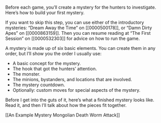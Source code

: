 
Before each game, you’ll create a mystery for the hunters to investigate. Here’s how to build your first mystery.

If you want to skip this step, you can use either of the introductory mysteries: “Dream Away the Time” on [[0000500178]], or “Damn Dirty Apes” on [[0000863159]]. Then you can resume reading at “The First Session” on [[0000532303]] for advice on how to run the game.

A mystery is made up of six basic elements. You can create them in any order, but I’ll show you the order I usually use:

- A basic concept for the mystery.
- The hook that got the hunters’ attention.
- The monster.
- The minions, bystanders, and locations that are involved.
- The mystery countdown.
- Optionally: custom moves for special aspects of the mystery.

Before I get into the guts of it, here’s what a finished mystery looks like. Read it, and then I’ll talk about how the pieces fit together.

[[An Example Mystery Mongolian Death Worm Attack]]